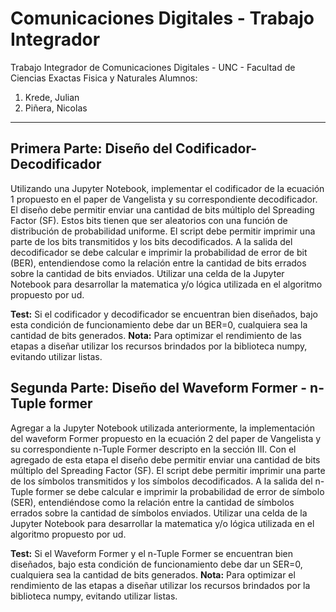 # Comunicaciones Digitales - Trabajo Integrador
Trabajo Integrador de Comunicaciones Digitales - UNC - Facultad de Ciencias Exactas Fisica y Naturales
Alumnos:
1. Krede, Julian
2. Piñera, Nicolas

---

## Primera Parte: Diseño del Codificador-Decodificador
Utilizando una Jupyter Notebook, implementar el codificador de la ecuación 1 propuesto en el paper de Vangelista y su correspondiente decodificador. El diseño debe permitir enviar una cantidad de bits múltiplo del Spreading Factor (SF). Estos bits tienen que ser aleatorios con una función de distribución de probabilidad uniforme. El script debe permitir imprimir una parte de los bits transmitidos y los bits decodificados. A la salida del decodificador se debe calcular e imprimir la probabilidad de error de bit (BER), entendiendose como la relación entre la cantidad de bits errados sobre la cantidad de bits enviados. Utilizar una celda de la Jupyter Notebook para desarrollar la matematica y/o lógica utilizada en el algoritmo propuesto por ud. 

**Test:** Si el codificador y decodificador se encuentran bien diseñados, bajo esta condición de funcionamiento debe dar un BER=0, cualquiera sea la cantidad de bits generados. **Nota:** Para optimizar el rendimiento de las etapas a diseñar utilizar los recursos brindados por la biblioteca numpy, evitando utilizar listas.

## Segunda Parte: Diseño del Waveform Former - n-Tuple former

Agregar a la Jupyter Notebook utilizada anteriormente, la implementación del waveform Former propuesto en la ecuación 2 del paper de Vangelista y su correspondiente n-Tuple Former descripto en la sección III. Con el agregado de esta etapa el diseño debe permitir enviar una cantidad de bits múltiplo del Spreading Factor (SF). El script debe permitir imprimir una parte de los símbolos transmitidos y los símbolos decodificados. A la salida del n-Tuple former se debe calcular e imprimir la probabilidad de error de símbolo (SER), entendiéndose como la relación entre la cantidad de símbolos errados sobre la cantidad de símbolos enviados. Utilizar una celda de la Jupyter Notebook para desarrollar la matematica y/o lógica utilizada en el algoritmo propuesto por ud.

**Test:** Si el Waveform Former y el n-Tuple Former se encuentran bien diseñados, bajo esta condición de funcionamiento debe dar un SER=0, cualquiera sea la cantidad de bits generados. **Nota:** Para optimizar el rendimiento de las etapas a diseñar utilizar los recursos brindados por la biblioteca numpy, evitando utilizar listas.

